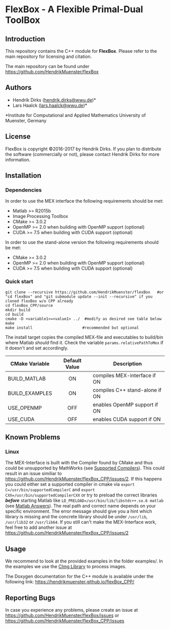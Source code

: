 # FlexBox - A **Flex**ible Primal-Dual Tool**Box**

## Introduction
This repository contains the C++ module for **FlexBox**. Please refer to the main repository for licensing and citation.

The main repository can be found under
https://github.com/HendrikMuenster/flexBox

## Authors
* Hendrik Dirks ([hendrik.dirks@wwu.de](mailto:hendrik.dirks@wwu.de))*
* Lars Haalck ([lars.haalck@wwu.de](mailto:lars.haalck@wwu.de))*

\*Institute for Computational and Applied Mathematics
University of Muenster, Germany

## License
FlexBox is copyright ©2016-2017 by Hendrik Dirks.
If you plan to distribute the software (commercially or not), please contact Hendrik Dirks for more information.

## Installation

### Dependencies
In order to use the MEX interface the following requirements should be met:
* Matlab >= R2015b
* Image Processing Toolbox
* CMake >= 3.0.2
* OpenMP >= 2.0 when building with OpenMP support (optional)
* CUDA >= 7.5 when building with CUDA support (optional)

In order to use the stand-alone version the following requirements should be met:
* CMake >= 3.0.2
* OpenMP >= 2.0 when building with OpenMP support (optional)
* CUDA >= 7.5 when building with CUDA support (optional)

### Quick start
```
git clone --recursive https://github.com/HendrikMuenster/flexBox   #or "cd flexBox" and "git submodule update --init --recursive" if you cloned flexBox w/o CPP already
cd flexBox_CPP/source
mkdir build
cd build
cmake -D <variable1>=<value1> ../  #modify as desired see table below
make
make install                      #recommended but optional
```
The install target copies the compiled MEX-file and executables to build/bin where Matlab *should* find it.
Check the variable `params.relativePathToMex` if it doesn't and set accordingly. 

| CMake Variable  | Default Value   | Description                     |
| --------------- | :-------------: | ------------------------------- |
| BUILD_MATLAB    | ON              | compiles MEX-interface if ON    |
| BUILD_EXAMPLES  | ON              | compiles C++ stand-alone if ON  |
| USE_OPENMP      | OFF             | enables OpenMP support if ON    |
| USE_CUDA        | OFF             | enables CUDA support if ON      |

## Known Problems
### Linux
The MEX-Interface is built with the Compiler found by CMake and thus could be unsupported by MathWorks (see [Supported Compilers](https://de.mathworks.com/support/sysreq/previous_releases.html)).
This could result in an issue similiar to <https://github.com/HendrikMuenster/flexBox_CPP/issues/2>. If this happens you could either set a supported compiler in cmake via `export C=/usr/bin/supportedCompilerC` and `export CXX=/usr/bin/supportedCompilerCXX` 
or try to preload the correct libraries ***before*** starting Matlab like `LD_PRELOAD=/usr/bin/lib/libstdc++.so.6 matlab` (see [Matlab Answers](https://de.mathworks.com/matlabcentral/answers/329796-issue-with-libstdc-so-6)).
The real path and correct name depends on your specific environment. The error message should give you a hint which library is missing and the concrete library should be under `/usr/lib`, `/usr/lib32` or `/usr/lib64`. 
If you still can't make the MEX-Interface work, feel free to add another issue at <https://github.com/HendrikMuenster/flexBox_CPP/issues/2>

## Usage
We recommend to look at the provided examples in the folder examples/.
In the examples we use the [CImg Library](https://http://cimg.eu/) to process images.

The Doxygen documentation for the C++ module is available under the following link:
https://hendrikmuenster.github.io/flexBox_CPP/


## Reporting Bugs
In case you experience any problems, please create an issue at
https://github.com/HendrikMuenster/flexBox/issues or https://github.com/HendrikMuenster/flexBox_CPP/issues

